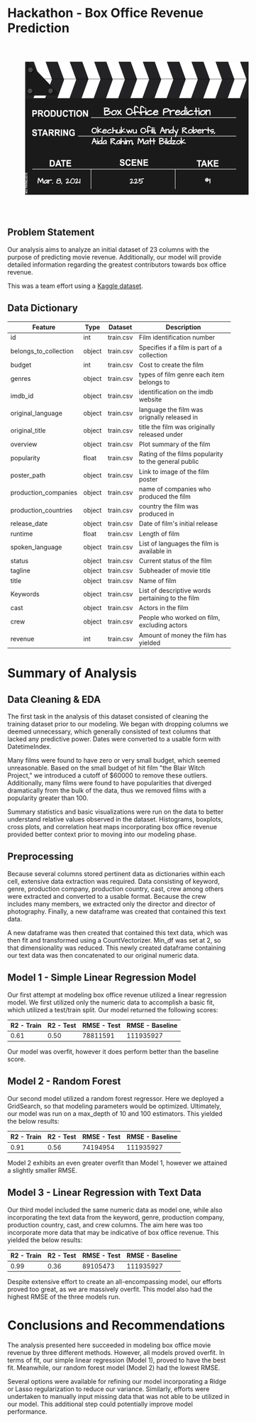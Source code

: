 # **Hackathon - Box Office Revenue Prediction**

<img src="./data/BoxOfficePreds.png" style="float: center; margin: 40px; height: 300px">

## Problem Statement
Our analysis aims to analyze an initial dataset of 23 columns with the purpose of predicting movie revenue. Additionally, our model will provide detailed information regarding the greatest contributors towards box office revenue.

This was a team effort using a [Kaggle dataset](https://www.kaggle.com/c/tmdb-box-office-prediction).
## Data Dictionary
|Feature|Type|Dataset|Description|
|---|---|---|---|
|id|int|train.csv|Film identification number|
|belongs_to_collection|object|train.csv|Specifies if a film is part of a collection|
|budget|int|train.csv|Cost to create the film|
|genres|object|train.csv|types of film genre each item belongs to|
|imdb_id|object|train.csv|identification on the imdb website|
|original_language|object|train.csv|language the film was orignally released in|
|original_title|object|train.csv|title the film was originally released under|
|overview|object|train.csv|Plot summary of the film|
|popularity|float|train.csv|Rating of the films popularity to the general public|
|poster_path|object|train.csv|Link to image of the film poster|
|production_companies|object|train.csv|name of companies who produced the film|
|production_countries|object|train.csv|country the film was produced in|
|release_date|object|train.csv|Date of film's initial release|
|runtime|float|train.csv|Length of film|
|spoken_language|object|train.csv|List of languages the film is available in|
|status|object|train.csv|Current status of the film|
|tagline|object|train.csv|Subheader of movie title|
|title|object|train.csv|Name of film|
|Keywords|object|train.csv|List of descriptive words pertaining to the film|
|cast|object|train.csv|Actors in the film|
|crew|object|train.csv|People who worked on film, excluding actors|
|revenue|int|train.csv|Amount of money the film has yielded|

# Summary of Analysis

## Data Cleaning & EDA

The first task in the analysis of this dataset consisted of cleaning the training dataset prior to our modeling. We began with dropping columns we deemed unnecessary, which generally consisted of text columns that lacked any predictive power. Dates were converted to a usable form with DatetimeIndex.

Many films were found to have zero or very small budget, which seemed unreasonable. Based on the small budget of hit film "the Blair Witch Project," we introduced a cutoff of $60000 to remove these outliers. Additionally, many films were found to have popularities that diverged dramatically from the bulk of the data, thus we removed films with a popularity greater than 100.

Summary statistics and basic visualizations were run on the data to better understand relative values observed in the dataset. Histograms, boxplots, cross plots, and correlation heat maps incorporating box office revenue provided better context prior to moving into our modeling phase.
## Preprocessing
Because several columns stored pertinent data as dictionaries within each cell, extensive data extraction was required. Data consisting of keyword, genre, production company, production country, cast, crew among others were extracted and converted to a usable format. Because the crew includes many members, we extracted only the director and director of photography. Finally, a new dataframe was created that contained this text data.

A new dataframe was then created that contained this text data, which was then fit and transformed using a CountVectorizer. Min_df was set at 2, so that dimensionality was reduced. This newly created dataframe containing our text data was then concatenated to our original numeric data.
## Model 1 - Simple Linear Regression Model
Our first attempt at modeling box office revenue utilized a linear regression model. We first utilized only the numeric data to accomplish a basic fit, which utilized a test/train split. Our model returned the following scores:

|R2 - Train|R2 - Test |RMSE - Test| RMSE - Baseline|
|---|---|---|---|
|0.61|0.50|78811591|111935927|

Our model was overfit, however it does perform better than the baseline score.

## Model 2 - Random Forest

Our second model utilized a random forest regressor. Here we deployed a GridSearch, so that modeling parameters would be optimized. Ultimately, our model was run on a max_depth of 10 and 100 estimators. This yielded the below results:

|R2 - Train|R2 - Test |RMSE - Test| RMSE - Baseline|
|---|---|---|---|
|0.91|0.56|74194954|111935927|

Model 2 exhibits an even greater overfit than Model 1, however we attained a slightly smaller RMSE.

## Model 3 - Linear Regression with Text Data

Our third model included the same numeric data as model one, while also incorporating the text data from the keyword, genre, production company, production country, cast, and crew columns. The aim here was too incorporate more data that may be indicative of box office revenue. This yielded the below results:

|R2 - Train|R2 - Test |RMSE - Test| RMSE - Baseline|
|---|---|---|---|
|0.99|0.36|89105473|111935927|

Despite extensive effort to create an all-encompassing model, our efforts proved too great, as we are massively overfit. This model also had the highest RMSE of the three models run.

# Conclusions and Recommendations

The analysis presented here succeeded in modeling box office movie revenue by three different methods. However, all models proved overfit. In terms of fit, our simple linear regression (Model 1), proved to have the best fit. Meanwhile, our random forest model (Model 2) had the lowest RMSE.

Several options were available for refining our model incorporating a Ridge or Lasso regularization to reduce our variance. Similarly, efforts were undertaken to manually input missing data that was not able to be utilized in our model. This additional step could potentially improve model performance.
